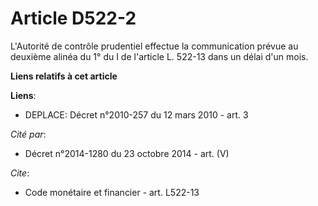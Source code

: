 # Article D522-2

L'Autorité de contrôle prudentiel effectue la communication prévue au deuxième alinéa du 1° du I de l'article L. 522-13 dans
un délai d'un mois.

**Liens relatifs à cet article**

**Liens**:

  - DEPLACE: Décret n°2010-257 du 12 mars 2010 - art. 3

_Cité par_:

  - Décret n°2014-1280 du 23 octobre 2014 - art. (V)

_Cite_:

  - Code monétaire et financier - art. L522-13
